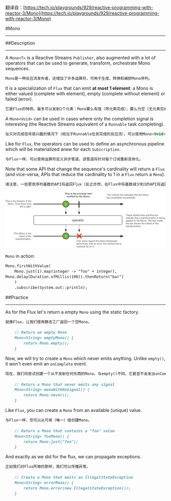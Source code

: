 翻译自：[https://tech.io/playgrounds/929/reactive-programming-with-reactor-3/Mono](https://tech.io/playgrounds/929/reactive-programming-with-reactor-3/Mono)

#Mono
***

##Description
***

A `Mono<T>` is a Reactive Streams `Publisher`, also augmented with a lot of operators 
that can be used to generate, transform, orchestrate Mono sequences.
```markdown
Mono是一种反应流发布者，还增加了许多运算符，可用于生成、转换和编排Mono序列。
```

It is a specialization of `Flux` that can emit **at most 1 <T> element**: 
a Mono is either valued (complete with element), empty (complete without element) 
or failed (error).
```markdown
它是Flux的特例，最多可以发射1个元素：Mono要么有值（带元素完成），要么为空（无元素完成），要么为失败（错误）。
```

A `Mono<Void>` can be used in cases where only the completion signal is interesting 
(the Reactive Streams equivalent of a `Runnable` task completing).
```markdown
在只对完成信号感兴趣的情况下（相当于Runnable任务完成的反应流），可以使用Mono<Void>。
```

Like for `Flux`, the operators can be used to define an asynchronous pipeline 
which will be materialized anew for each `Subscription`.
```markdown
与Flux一样，可以使用运算符定义异步管道，该管道将针对每个订阅重新具体化。
```

Note that some API that change the sequence's cardinality will return a `Flux`
(and vice-versa, APIs that reduce the cardinality to 1 in a `Flux` return a `Mono`).
```markdown
请注意，一些更改序列基数的API将返回Flux（反之亦然，在Flux中将基数减少到1的API将返回Mono）。
```

![03_mono](image/03_Mono.png)

`Mono` in action:  
```markdown
Mono.firstWithValue(
    Mono.just(1).map(integer -> "foo" + integer),
Mono.delay(Duration.ofMillis(100)).thenReturn("bar")
    )
    .subscribe(System.out::println);
```

##Practice
***
As for the Flux let's return a empty `Mono` using the static factory.
```markdown
就像Flux，让我们使用静态工厂返回一个空Mono。

    // Return an empty Mono
    Mono<String> emptyMono() {
        return Mono.empty();
    }
```

Now, we will try to create a `Mono` which never emits anything. 
Unlike `empty()`, it won't even emit an `onComplete` event.
```markdown
现在，我们将尝试创建一个从不发射任何东西的Mono。与empty()不同，它甚至不会发出onComplete事件。

    // Return a Mono that never emits any signal
    Mono<String> monoWithNoSignal() {
        return Mono.never();
    }
```

Like `Flux`, you can create a `Mono` from an available (unique) value.
```markdown
与Flux一样，您可以从可用（唯一）值创建Mono。

    // Return a Mono that contains a "foo" value
    Mono<String> fooMono() {
        return Mono.just("foo");
    }
```

And exactly as we did for the flux, we can propagate exceptions.
```markdown
正如我们对Flux所做的那样，我们可以传播异常。

    // Create a Mono that emits an IllegalStateException
    Mono<String> errorMono() {
        return Mono.error(new IllegalStateException());
    }
```